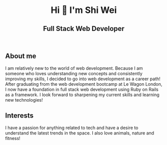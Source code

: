 <h1 align="center"> Hi 👋 I'm Shi Wei </h1>
<h2 align="center"> Full Stack Web Developer </h2>

<br>

## About me

I am relatively new to the world of web development. Because I am someone who loves understanding new concepts and consistently improving my skills, I decided to go into web development as a career path! After graduating from the web development bootcamp at Le Wagon London, I now have a foundation in full stack web development using Ruby on Rails as a framework. I look forward to sharpening my current skills and learning new technologies!

## Interests

I have a passion for anything related to tech and have a desire to understand the latest trends in the space. I also love animals, nature and fitness!


<!--
**hswhong/hswhong** is a ✨ _special_ ✨ repository because its `README.md` (this file) appears on your GitHub profile.

Here are some ideas to get you started:

- 🔭 I’m currently working on ...
- 🌱 I’m currently learning ...
- 👯 I’m looking to collaborate on ...
- 🤔 I’m looking for help with ...
- 💬 Ask me about ...
- 📫 How to reach me: ...
- 😄 Pronouns: ...
- ⚡ Fun fact: ...
-->
